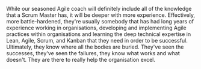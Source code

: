 While our seasoned Agile coach will definitely include all of the knowledge that a Scrum Master has, it will be deeper with more experience. Effectively, more battle-hardened, they're usually somebody that has had long years of experience working in organisations, developing and implementing Agile practices within organisations and learning the deep technical expertise in Lean, Agile, Scrum, and Kanban that they need in order to be successful. Ultimately, they know where all the bodies are buried. They've seen the successes, they've seen the failures, they know what works and what doesn't. They are there to really help the organisation excel.